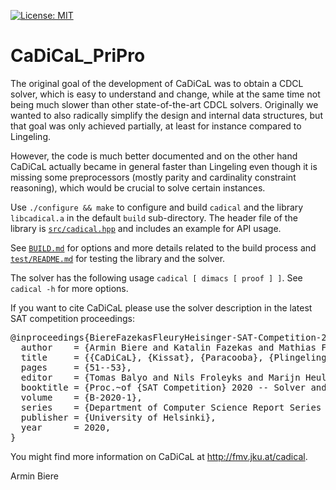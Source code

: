 [![License: MIT](https://img.shields.io/badge/License-MIT-yellow.svg)](https://opensource.org/licenses/MIT)

CaDiCaL_PriPro
===============================================================================

The original goal of the development of CaDiCaL was to obtain a CDCL solver,
which is easy to understand and change, while at the same time not being
much slower than other state-of-the-art CDCL solvers.  Originally we wanted
to also radically simplify the design and internal data structures, but that
goal was only achieved partially, at least for instance compared to
Lingeling.

However, the code is much better documented and on the other hand CaDiCaL
actually became in general faster than Lingeling even though it is missing
some preprocessors (mostly parity and cardinality constraint reasoning),
which would be crucial to solve certain instances.

Use `./configure && make` to configure and build `cadical` and the library
`libcadical.a` in the default `build` sub-directory.  The header file of
the library is [`src/cadical.hpp`](src/cadical.hpp) and includes an example
for API usage.
  
See [`BUILD.md`](BUILD.md) for options and more details related to the build
process and [`test/README.md`](test/README.md) for testing the library and
the solver.

The solver has the following usage `cadical [ dimacs [ proof ] ]`.
See `cadical -h` for more options.

If you want to cite CaDiCaL please use the solver description in the
latest SAT competition proceedings:

<pre>
@inproceedings{BiereFazekasFleuryHeisinger-SAT-Competition-2020-solvers,
  author    = {Armin Biere and Katalin Fazekas and Mathias Fleury and Maximillian Heisinger},
  title     = {{CaDiCaL}, {Kissat}, {Paracooba}, {Plingeling} and {Treengeling} Entering the {SAT Competition 2020}},
  pages     = {51--53},
  editor    = {Tomas Balyo and Nils Froleyks and Marijn Heule and Markus Iser and Matti J{\"a}rvisalo and Martin Suda},
  booktitle = {Proc.~of {SAT Competition} 2020 -- Solver and Benchmark Descriptions},
  volume    = {B-2020-1},
  series    = {Department of Computer Science Report Series B},
  publisher = {University of Helsinki},
  year      = 2020,
}
</pre>

You might find more information on CaDiCaL at <http://fmv.jku.at/cadical>.

Armin Biere

